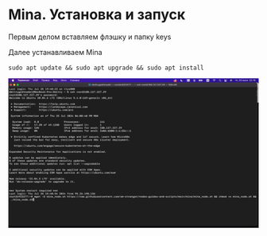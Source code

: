    # Mina. Установка и запуск

   Первым делом вставляем флэшку и папку keys

   Далее устанавливаем Mina
   ```
   sudo apt update && sudo apt upgrade && sudo apt install
   ```
   <img width="600px" height="300px" src="img/img-1.png">
   
   
